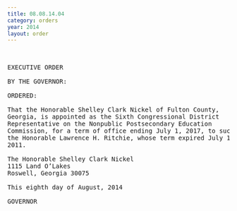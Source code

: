 ```yaml
---
title: 08.08.14.04
category: orders
year: 2014
layout: order
---
```


<pre> 

EXECUTIVE ORDER

BY THE GOVERNOR:

ORDERED:

That the Honorable Shelley Clark Nickel of Fulton County,
Georgia, is appointed as the Sixth Congressional District
Representative on the Nonpublic Postsecondary Education
Commission, for a term of office ending July 1, 2017, to succeed
the Honorable Lawrence H. Ritchie, whose term expired July 1,
2011.

The Honorable Shelley Clark Nickel
1115 Land O’Lakes
Roswell, Georgia 30075

This eighth day of August, 2014

GOVERNOR

</pre>
